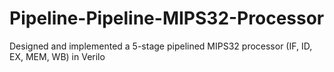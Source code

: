 # Pipeline-Pipeline-MIPS32-Processor
 Designed and implemented a 5-stage pipelined MIPS32 processor (IF, ID, EX, MEM, WB) in Verilo
